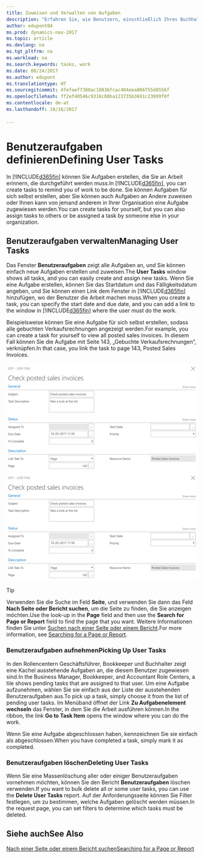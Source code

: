 ```yaml
---
title: Zuweisen und Verwalten von Aufgaben
description: "Erfahren Sie, wie Benutzern, einschließlich Ihres Buchhalters, Aufgaben in Dynamics NAV zugewiesen werden"
author: edupont04
ms.prod: dynamics-nav-2017
ms.topic: article
ms.devlang: na
ms.tgt_pltfrm: na
ms.workload: na
ms.search.keywords: tasks, work
ms.date: 08/24/2017
ms.author: edupont
ms.translationtype: HT
ms.sourcegitcommit: 4fefaef7380ac10836fcac404eea006f55d8556f
ms.openlocfilehash: ff2ef40546c9318c08ba123735b3691c23099f0f
ms.contentlocale: de-at
ms.lasthandoff: 10/16/2017

---
```

# <a name="defining-user-tasks"></a><span data-ttu-id="8a6e9-103">Benutzeraufgaben definieren</span><span class="sxs-lookup"><span data-stu-id="8a6e9-103">Defining User Tasks</span></span>
<span data-ttu-id="8a6e9-104">In [!INCLUDE[d365fin](includes/d365fin_md.md)] können Sie Aufgaben erstellen, die Sie an Arbeit erinnern, die durchgeführt werden muss.</span><span class="sxs-lookup"><span data-stu-id="8a6e9-104">In [!INCLUDE[d365fin](includes/d365fin_md.md)], you can create tasks to remind you of work to be done.</span></span> <span data-ttu-id="8a6e9-105">Sie können Aufgaben für sich selbst erstellen, aber Sie können auch Aufgaben an Andere zuweisen oder Ihnen kann von jemand anderem in Ihrer Organisation eine Aufgabe zugewiesen werden.</span><span class="sxs-lookup"><span data-stu-id="8a6e9-105">You can create tasks for yourself, but you can also assign tasks to others or be assigned a task by someone else in your organization.</span></span>  

## <a name="managing-user-tasks"></a><span data-ttu-id="8a6e9-106">Benutzeraufgaben verwalten</span><span class="sxs-lookup"><span data-stu-id="8a6e9-106">Managing User Tasks</span></span>
<span data-ttu-id="8a6e9-107">Das Fenster **Benutzeraufgaben** zeigt alle Aufgaben an, und Sie können einfach neue Aufgaben erstellen und zuweisen.</span><span class="sxs-lookup"><span data-stu-id="8a6e9-107">The **User Tasks** window shows all tasks, and you can easily create and assign new tasks.</span></span> <span data-ttu-id="8a6e9-108">Wenn Sie eine Aufgabe erstellen, können Sie das Startdatum und das Fälligkeitsdatum angeben, und Sie können einen Link dem Fenster in [!INCLUDE[d365fin](includes/d365fin_md.md)] hinzufügen, wo der Benutzer die Arbeit machen muss.</span><span class="sxs-lookup"><span data-stu-id="8a6e9-108">When you create a task, you can specify the start date and due date, and you can add a link to the window in [!INCLUDE[d365fin](includes/d365fin_md.md)] where the user must do the work.</span></span>  

<span data-ttu-id="8a6e9-109">Beispielsweise können Sie eine Aufgabe für sich selbst erstellen, sodass alle gebuchten Verkaufsrechnungen angezeigt werden.</span><span class="sxs-lookup"><span data-stu-id="8a6e9-109">For example, you can create a task for yourself to view all posted sales invoices.</span></span> <span data-ttu-id="8a6e9-110">In diesem Fall können Sie die Aufgabe mit Seite 143, „Gebuchte Verkaufsrechnungen”, verknüpfen.</span><span class="sxs-lookup"><span data-stu-id="8a6e9-110">In that case, you link the task to page 143, Posted Sales Invoices.</span></span>  

<span data-ttu-id="8a6e9-111">![Beispiel einer Benutzeraufgabe](media/across-user-tasks/sample-user-task.png "Beispiel einer Benutzeraufgabe")</span><span class="sxs-lookup"><span data-stu-id="8a6e9-111">![Example of a User Task](media/across-user-tasks/sample-user-task.png "Example of a user task")</span></span>

> [!TIP]  
>  <span data-ttu-id="8a6e9-112">Verwenden Sie die Suche im Feld **Seite**, und verwenden Sie dann das Feld **Nach Seite oder Bericht suchen**, um die Seite zu finden, die Sie anzeigen möchten.</span><span class="sxs-lookup"><span data-stu-id="8a6e9-112">Use the look-up in the **Page** field and then use the **Search for Page or Report** field to find the page that you want.</span></span> <span data-ttu-id="8a6e9-113">Weitere Informationen finden Sie unter [Suchen nach einer Seite oder einem Bericht](ui-search.md).</span><span class="sxs-lookup"><span data-stu-id="8a6e9-113">For more information, see [Searching for a Page or Report](ui-search.md).</span></span>  

### <a name="picking-up-user-tasks"></a><span data-ttu-id="8a6e9-114">Benutzeraufgaben aufnehmen</span><span class="sxs-lookup"><span data-stu-id="8a6e9-114">Picking Up User Tasks</span></span>
<span data-ttu-id="8a6e9-115">In den Rollencentern Geschäftsführer, Bookkeeper und Buchhalter zeigt eine Kachel ausstehende Aufgaben an, die diesem Benutzer zugewiesen sind.</span><span class="sxs-lookup"><span data-stu-id="8a6e9-115">In the Business Manager, Bookkeeper, and Accountant Role Centers, a tile shows pending tasks that are assigned to that user.</span></span> <span data-ttu-id="8a6e9-116">Um eine Aufgabe aufzunehmen, wählen Sie sie einfach aus der Liste der ausstehenden Benutzeraufgaben aus.</span><span class="sxs-lookup"><span data-stu-id="8a6e9-116">To pick up a task, simply choose it from the list of pending user tasks.</span></span> <span data-ttu-id="8a6e9-117">Im Menüband öffnet der Link **Zu Aufgabenelement wechseln** das Fenster, in dem Sie die Arbeit ausführen können.</span><span class="sxs-lookup"><span data-stu-id="8a6e9-117">In the ribbon, the link **Go to Task Item** opens the window where you can do the work.</span></span>  

<span data-ttu-id="8a6e9-118">Wenn Sie eine Aufgabe abgeschlossen haben, kennzeichnen Sie sie einfach als abgeschlossen.</span><span class="sxs-lookup"><span data-stu-id="8a6e9-118">When you have completed a task, simply mark it as completed.</span></span>  

### <a name="deleting-user-tasks"></a><span data-ttu-id="8a6e9-119">Benutzeraufgaben löschen</span><span class="sxs-lookup"><span data-stu-id="8a6e9-119">Deleting User Tasks</span></span>
<span data-ttu-id="8a6e9-120">Wenn Sie eine Massenlöschung aller oder einiger Benutzeraufgaben vornehmen möchten, können Sie den Bericht **Benutzeraufgaben** löschen verwenden.</span><span class="sxs-lookup"><span data-stu-id="8a6e9-120">If you want to bulk delete all or some user tasks, you can use the **Delete User Tasks** report.</span></span> <span data-ttu-id="8a6e9-121">Auf der Anforderungsseite können Sie Filter festlegen, um zu bestimmen, welche Aufgaben gelöscht werden müssen.</span><span class="sxs-lookup"><span data-stu-id="8a6e9-121">In the request page, you can set filters to determine which tasks must be deleted.</span></span>  

## <a name="see-also"></a><span data-ttu-id="8a6e9-122">Siehe auch</span><span class="sxs-lookup"><span data-stu-id="8a6e9-122">See Also</span></span>
[<span data-ttu-id="8a6e9-123">Nach einer Seite oder einem Bericht suchen</span><span class="sxs-lookup"><span data-stu-id="8a6e9-123">Searching for a Page or Report</span></span>](ui-search.md)  


